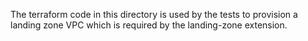 The terraform code in this directory is used by the tests to provision a landing zone VPC which is required by the landing-zone extension.
